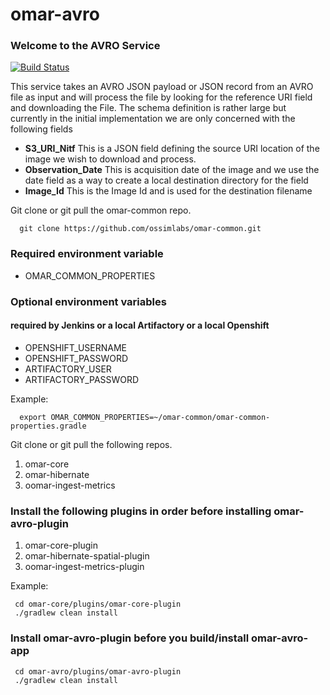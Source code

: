 # omar-avro
### Welcome to the AVRO Service

[![Build Status](https://jenkins.radiantbluecloud.com/buildStatus/icon?job=omar-avro-dev)]()

This service takes an AVRO JSON payload or JSON record from an AVRO file as input and will process the file by looking for the reference URI field and downloading the File.  The schema definition is rather large but currently in the initial implementation we are only concerned with the following fields

* **S3\_URI\_Nitf** This is a JSON field defining the source URI location of the image we wish to download and process.
* **Observation_Date** This is acquisition date of the image and we use the date field as a way to create a local destination directory for the field
* **Image_Id** This is the Image Id and is used for the destination filename

Git clone or git pull the omar-common repo.
```
  git clone https://github.com/ossimlabs/omar-common.git
```

### Required environment variable
- OMAR_COMMON_PROPERTIES

### Optional environment variables
#### required by Jenkins or a local Artifactory or a local Openshift

- OPENSHIFT_USERNAME
- OPENSHIFT_PASSWORD
- ARTIFACTORY_USER
- ARTIFACTORY_PASSWORD

Example:
```
  export OMAR_COMMON_PROPERTIES=~/omar-common/omar-common-properties.gradle
```

Git clone or git pull the following repos.
1. omar-core
2. omar-hibernate
3. oomar-ingest-metrics

### Install the following plugins in order before installing omar-avro-plugin

1. omar-core-plugin
2. omar-hibernate-spatial-plugin
3. oomar-ingest-metrics-plugin

Example:
```
 cd omar-core/plugins/omar-core-plugin
 ./gradlew clean install
```

### Install omar-avro-plugin before you build/install omar-avro-app
```
 cd omar-avro/plugins/omar-avro-plugin
 ./gradlew clean install
```
